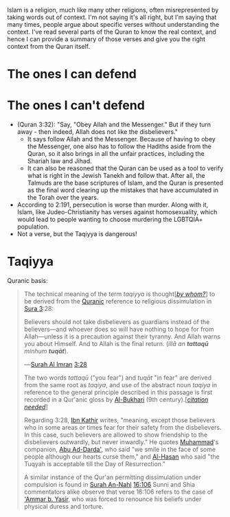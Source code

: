 Islam is a religion, much like many other religions, often misrepresented by taking words out of context. I'm not saying it's all right, but I'm saying that many times, people argue about specific verses without understanding the context. I've read several parts of the Quran to know the real context, and hence I can provide a summary of those verses and give you the right context from the Quran itself.
# The ones I can defend

# The ones I can't defend
- (Quran 3:32): "Say, "Obey Allah and the Messenger." But if they turn away - then indeed, Allah does not like the disbelievers."
	- It says follow Allah and the Messenger. Because of having to obey the Messenger, one also has to follow the Hadiths aside from the Quran, so it also brings in all the unfair practices, including the Shariah law and Jihad.
	- It can also be reasoned that the Quran can be used as a tool to verify what is right in the Jewish Tanekh and follow that. After all, the Talmuds are the base scriptures of Islam, and the Quran is presented as the final word clearing up the mistakes that have accumulated in the Torah over the years.
- According to 2:191, persecution is worse than murder. Along with it, Islam, like Judeo-Christianity has verses against homosexuality, which would lead to people wanting to choose murdering the LGBTQIA+ population.
- Not a verse, but the Taqiyya is dangerous!
# Taqiyya

Quranic basis:
>
>The technical meaning of the term _taqiyya_ is thought[_[by whom?](https://en.wikipedia.org/wiki/Wikipedia:Manual_of_Style/Words_to_watch#Unsupported_attributions "Wikipedia:Manual of Style/Words to watch")_] to be derived from the [Quranic](https://en.wikipedia.org/wiki/Quran "Quran") reference to religious dissimulation in [Sura 3](https://en.wikipedia.org/wiki/Sura_3 "Sura 3"):28:
>
> Believers should not take disbelievers as guardians instead of the believers—and whoever does so will have nothing to hope for from Allah—unless it is a precaution against their tyranny. And Allah warns you about Himself. And to Allah is the final return. (_illā an **tattaqū** minhum **tuqāt**_).
> 
> — [Surah Al Imran](https://en.wikipedia.org/wiki/Al_Imran "Al Imran") [3:28](https://quran.com/3?startingVerse=28)
>
> The two words _tattaqū_ ("you fear") and _tuqāt_ "in fear" are derived from the same root as _taqiya_, and use of the abstract noun _taqiya_ in reference to the general principle described in this passage is first recorded in a Qur'anic gloss by [Al-Bukhari](https://en.wikipedia.org/wiki/Muhammad_al-Bukhari "Muhammad al-Bukhari") (9th century).[_[citation needed](https://en.wikipedia.org/wiki/Wikipedia:Citation_needed "Wikipedia:Citation needed")_]
>
> Regarding 3:28, [Ibn Kathir](https://en.wikipedia.org/wiki/Ibn_Kathir "Ibn Kathir") writes, "meaning, except those believers who in some areas or times fear for their safety from the disbelievers. In this case, such believers are allowed to show friendship to the disbelievers outwardly, but never inwardly." He quotes [Muhammad](https://en.wikipedia.org/wiki/Muhammad "Muhammad")'s companion, [Abu Ad-Darda'](https://en.wikipedia.org/wiki/Abu_Ad-Darda%27 "Abu Ad-Darda'"), who said "we smile in the face of some people although our hearts curse them," and [Al-Hasan](https://en.wikipedia.org/wiki/Hasan_ibn_Ali "Hasan ibn Ali") who said "the Tuqyah is acceptable till the Day of Resurrection."
>
> A similar instance of the Qur'an permitting dissimulation under compulsion is found in [Surah An-Nahl](https://en.wikipedia.org/wiki/An-Nahl "An-Nahl") [16:106](https://quran.com/16?startingVerse=106) Sunni and Shia commentators alike observe that verse 16:106 refers to the case of ['Ammar b. Yasir](https://en.wikipedia.org/wiki/Ammar_ibn_Yasir "Ammar ibn Yasir"), who was forced to renounce his beliefs under physical duress and torture.